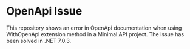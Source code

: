 # OpenApi Issue

This repository shows an error in OpenApi documentation when using WithOpenApi extension method in a Minimal API project. The issue has been solved in .NET 7.0.3.
